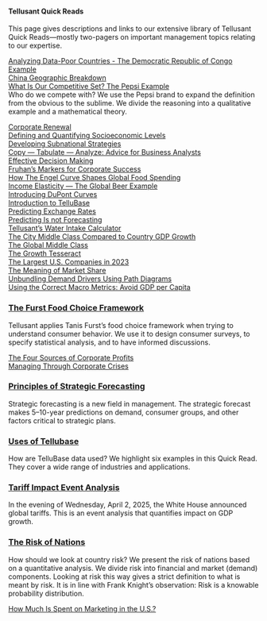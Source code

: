 #### Tellusant Quick Reads
This page gives descriptions and links to our extensive library of Tellusant Quick Reads—mostly two-pagers on important management topics relating to our expertise.  


[Analyzing Data-Poor Countries - The Democratic Republic of Congo Example](Tellusant-Quick-Read-Analyzing-Data-Poor-Countries-DRC-Example.pdf)  
[China Geographic Breakdown](Tellusant-Quick-Read-China-Geographic-Breakdown.pdf)  
[What Is Our Competitive Set? The Pepsi Example](Tellusant-Quick-Read-Competitive-Set-Pepsi-Example.pdf)  
Who do we compete with? We use the Pepsi brand to expand the definition from the obvious to the sublime. We divide the reasoning into a qualitative example and a mathematical theory.  

[Corporate Renewal](Tellusant-Quick-Read-Corporate-Renewal.pdf)  
[Defining and Quantifying Socioeconomic Levels](Tellusant-Quick-Read-Socioeconomic-Levels.pdf)  
[Developing Subnational Strategies](Tellusant-Quick-Read-Subnational-Strategies.pdf)  
[Copy — Tabulate — Analyze: Advice for Business Analysts](Tellusant-Quick-Read-Copy-Tabulate-Analyze.pdf)  
[Effective Decision Making](Tellusant-Quick-Read-Effective-Decision-Making.pdf)  
[Fruhan’s Markers for Corporate Success](Tellusant-Quick-Read-Fruhan-Success-Markers.pdf)  
[How The Engel Curve Shapes Global Food Spending](Tellusant-Quick-Read-Engel-Curve.pdf)  
[Income Elasticity — The Global Beer Example](Tellusant-Quick-Read-Income-Elasticity-Beer-Example.pdf)  
[Introducing DuPont Curves](Tellusant-Quick-Read-DuPont-Curves.pdf)  
[Introduction to TelluBase](Tellusant-Quick-Read-TelluBase-Intro.pdf)  
[Predicting Exchange Rates](Tellusant-Quick-Read-Exchange-Rate-Predictions.pdf)  
[Predicting Is not Forecasting](Tellusant-Quick-Read-Predicting-vs-Forecasting.pdf)  
[Tellusant’s Water Intake Calculator](Tellusant-Quick-Read-Water-Intake-Calculator.pdf)  
[The City Middle Class Compared to Country GDP Growth](Tellusant-Quick-Read-City-Middle-Class.pdf)  
[The Global Middle Class](Tellusant-Quick-Read-Global-Middle-Class.pdf)  
[The Growth Tesseract](Tellusant-Quick-Read-Growth-Tesseract.pdf)  
[The Largest U.S. Companies in 2023](Tellusant-Quick-Read-US-Largest-Companies-2023.pdf)  
[The Meaning of Market Share](Tellusant-Quick-Read-Market-Share-Meaning.pdf)  
[Unbundling Demand Drivers Using Path Diagrams](Tellusant-Quick-Read-Path-Diagrams.pdf)  
[Using the Correct Macro Metrics: Avoid GDP per Capita](Tellusant-Quick-Read-Correct-Macro-Metrics.pdf)  

### [The Furst Food Choice Framework](Tellusant-Quick-Read-Furst-Food-Choice-Framework.pdf)
Tellusant applies Tanis Furst’s food choice framework when trying to understand consumer behavior. We use it to design consumer surveys, to specify statistical analysis, and to have informed discussions.  


[The Four Sources of Corporate Profits](Tellusant-Quick-Read-Makadok-Four-Profit-Sources.pdf)  
[Managing Through Corporate Crises](Tellusant-Quick-Read-Managing-Corporate-Crises.pdf)  
### [Principles of Strategic Forecasting](Tellusant-Quick-Read-Strategic-Forecasting-Principles.pdf)  
Strategic forecasting is a new field in management. The strategic forecast makes 5–10-year predictions on demand, consumer groups, and other factors critical to strategic plans.  

### [Uses of Tellubase](Tellusant-Quick-Read-TelluBase-Uses.pdf)  
How are TelluBase data used? We highlight six examples in this Quick Read. They cover a wide range of industries and applications.  

### [Tariff Impact Event Analysis](Tellusant-Quick-Read-Tariff-Impact-Event-Analysis.pdf)  
In the evening of Wednesday, April 2, 2025, the White House announced global tariffs. This is an event analysis that quantifies impact on GDP growth.  

### [The Risk of Nations](Tellusant-Quick-Read-Risk-of-Nations.pdf)  
How should we look at country risk? We present the risk of nations based on a quantitative analysis. We divide risk into financial and market (demand) components. Looking at risk this way gives a strict definition to what is meant by risk. It is in line with Frank Knight’s observation: Risk is a knowable probability distribution.  

[How Much Is Spent on Marketing in the U.S.?](Tellusant-Quick-Read-US-Marketing-Spend)  
 


